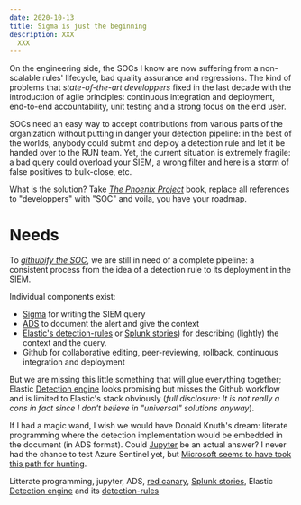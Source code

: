 ```yaml
---
date: 2020-10-13
title: Sigma is just the beginning
description: XXX
  XXX
---
```


On the engineering side,  the SOCs I know are now suffering from a non-scalable rules' lifecycle, bad quality assurance and regressions. The kind of problems that *state-of-the-art developpers* fixed in the last decade with the introduction of agile principles: continuous integration and deployment, end-to-end accountability, unit testing and a strong focus on the end user.

SOCs need an easy way to accept contributions from various parts of the organization without putting in danger your detection pipeline: in the best of the worlds, anybody could submit and deploy a detection rule and let it be handed over to the RUN team. Yet, the current situation is extremely fragile: a bad query could overload your SIEM, a wrong filter and here is a storm of false positives to bulk-close, etc.

What is the solution? Take [*The Phoenix Project*](https://www.amazon.com/Phoenix-Project-DevOps-Helping-Business/dp/0988262592)  book, replace all references to "developpers" with "SOC" and voila, you have your roadmap. 

# Needs

To [*githubify the SOC*](https://medium.com/@johnlatwc/the-githubification-of-infosec-afbdbfaad1d1), we are still in need of a complete pipeline: a consistent process from the idea of a detection rule to its deployment in the SIEM.

Individual components exist:
- [Sigma](https://github.com/Neo23x0/sigma) for writing the SIEM query
- [ADS](https://medium.com/palantir/alerting-and-detection-strategy-framework-52dc33722df2) to document the alert and give the context
- [Elastic's detection-rules](https://github.com/elastic/detection-rules) or  [Splunk stories](https://github.com/splunk/security-content/blob/develop/stories/credential_dumping.yml)) for describing (lightly) the context and the query.
- Github for collaborative editing, peer-reviewing, rollback, continuous integration and deployment

But we are missing this little something that will glue everything together; Elastic [Detection engine](https://www.elastic.co/blog/elastic-siem-detections) looks promising but misses the Github workflow and is limited to Elastic's stack obviously (*full disclosure: It is not really a cons in fact since I don't believe in "universal" solutions anyway*).

If I had a magic wand, I wish we would have Donald Knuth's dream: literate programming where the detection implementation would be embedded in the document (in ADS format). Could [Jupyter](https://jupyter.org) be an actual answer? I never had the chance to test Azure Sentinel yet, but [Microsoft seems to have took this path for hunting](https://docs.microsoft.com/en-us/azure/sentinel/notebooks).



Litterate programming, jupyter, ADS, [red canary](https://redcanary.com/blog/breathing-life-detection-capability/), [Splunk stories](https://github.com/splunk/security-content/blob/develop/stories/credential_dumping.yml), Elastic [Detection engine](https://www.elastic.co/blog/elastic-siem-detections) and its [detection-rules](https://github.com/elastic/detection-rules)
